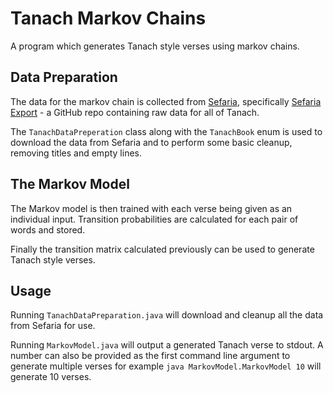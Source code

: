 # Tanach Markov Chains

A program which generates Tanach style verses using markov chains.

## Data Preparation

The data for the markov chain is collected from [Sefaria](https://sefaria.org), specifically [Sefaria Export](https://github.com/Sefaria/Sefaria-Export) - a GitHub repo containing raw data for all of Tanach.

The `TanachDataPreperation` class along with the `TanachBook` enum is used to download the data from Sefaria and to perform some basic cleanup, removing titles and empty lines.

## The Markov Model

The Markov model is then trained with each verse being given as an individual input. Transition probabilities are calculated for each pair of words and stored.

Finally the transition matrix calculated previously can be used to generate Tanach style verses.

## Usage

Running `TanachDataPreparation.java` will download and cleanup all the data from Sefaria for use.

Running `MarkovModel.java` will output a generated Tanach verse to stdout. A number can also be provided as the first command line argument to generate multiple verses for example
`java MarkovModel.MarkovModel 10` will generate 10 verses.